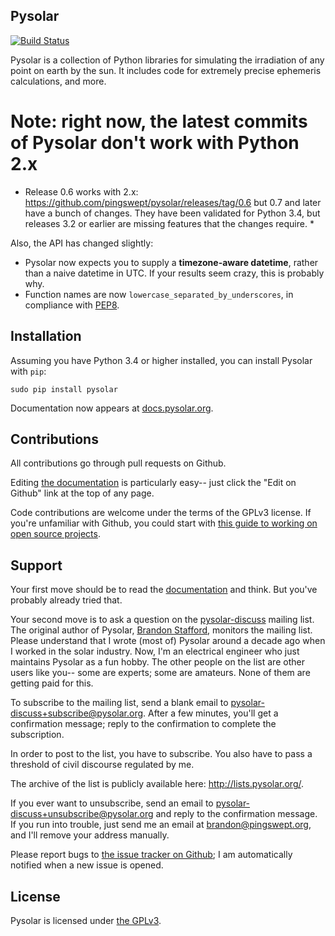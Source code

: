 ## Pysolar ##

[![Build Status](https://travis-ci.org/pingswept/pysolar.svg?branch=master)](https://travis-ci.org/pingswept/pysolar)

Pysolar is a collection of Python libraries for simulating the irradiation of any point on earth by the sun. It includes code for extremely precise ephemeris calculations, and more.

# Note: right now, the latest commits of Pysolar don't work with Python 2.x #

* Release 0.6 works with 2.x: https://github.com/pingswept/pysolar/releases/tag/0.6 but 0.7 and later have a bunch of changes. They have been validated for Python 3.4, but releases 3.2 or earlier are missing features that the changes require. *

Also, the API has changed slightly:

  * Pysolar now expects you to supply a **timezone-aware datetime**, rather than a naive datetime in UTC. If your results seem crazy, this is probably why.
  * Function names are now `lowercase_separated_by_underscores`, in compliance with [PEP8](https://www.python.org/dev/peps/pep-0008/#function-names).

## Installation ##

Assuming you have Python 3.4 or higher installed, you can install Pysolar with `pip`:

    sudo pip install pysolar

Documentation now appears at [docs.pysolar.org](http://docs.pysolar.org).

## Contributions ##

All contributions go through pull requests on Github.

Editing [the documentation](http://docs.pysolar.org) is particularly easy-- just click the "Edit on Github" link at the top of any page.

Code contributions are welcome under the terms of the GPLv3 license. If you're unfamiliar with Github, you could start with [this guide to working on open source projects](https://guides.github.com/activities/contributing-to-open-source/).

## Support ##

Your first move should be to read the [documentation](http://docs.pysolar.org) and think. But you've probably already tried that.

Your second move is to ask a question on the [pysolar-discuss](http://lists.pysolar.org) mailing list. The original author of Pysolar, [Brandon Stafford](http://rascalmicro.com), monitors the mailing list. Please understand that I wrote (most of) Pysolar around a decade ago when I worked in the solar industry. Now, I'm an electrical engineer who just maintains Pysolar as a fun hobby. The other people on the list are other users like you-- some are experts; some are amateurs. None of them are getting paid for this.

To subscribe to the mailing list, send a blank email to pysolar-discuss+subscribe@pysolar.org. After a few minutes, you'll get a confirmation message; reply to the confirmation to complete the subscription.

In order to post to the list, you have to subscribe. You also have to pass a threshold of civil discourse regulated by me.

The archive of the list is publicly available here: http://lists.pysolar.org/.

If you ever want to unsubscribe, send an email to pysolar-discuss+unsubscribe@pysolar.org and reply to the confirmation message. If you run into trouble, just send me an email at brandon@pingswept.org, and I'll remove your address manually.

Please report bugs to [the issue tracker on Github](https://github.com/pingswept/pysolar/issues); I am automatically notified when a new issue is opened.

## License ##

Pysolar is licensed under [the GPLv3](https://www.gnu.org/licenses/gpl-3.0.html).
